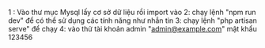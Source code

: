 <!-- cách cài đặt -->
1 : Vào thư mục Mysql lấy cơ sở dữ liệu rồi import vào
2: chạy lệnh "npm run dev" để có thể sử dụng các tính năng như nhắn tin
3: chạy lệnh "php artisan serve" để chạy
4: vào thử tài khoản admin "admin@example.com" mật khẩu 123456
